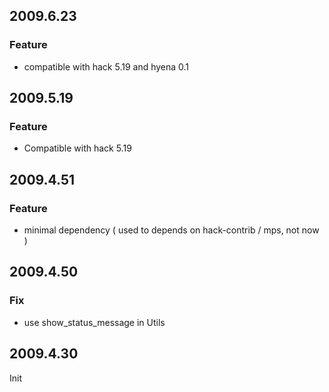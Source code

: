 2009.6.23
---------

### Feature

* compatible with hack 5.19 and hyena 0.1

2009.5.19
---------

### Feature

* Compatible with hack 5.19

2009.4.51
---------

### Feature

* minimal dependency ( used to depends on hack-contrib / mps, not now )

2009.4.50
---------

### Fix

* use show_status_message in Utils

2009.4.30
-----------

Init